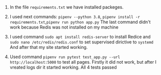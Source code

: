 1. In the file `requirements.txt` we have installed packeges.

2. I used next commands: `pipenv --python 3.8`,
`pipenv install -r requirements.txt`,`pipenv run python app.py`
The last command didn't work because Redis was not installed on my machine

3. I used command `sudo apt install redis-server` to install Redice and 
`sudo nano /etc/redis/redis.conf` to set supervised dirictive to `systemd`
And after that my site started working.

4. Used command `pipenv run pytest test_app.py --url http://localhost:5000`
to test all pages. Firstly it did not work, but after I vreated logs dir 
it started working. All 4 tests passed 


